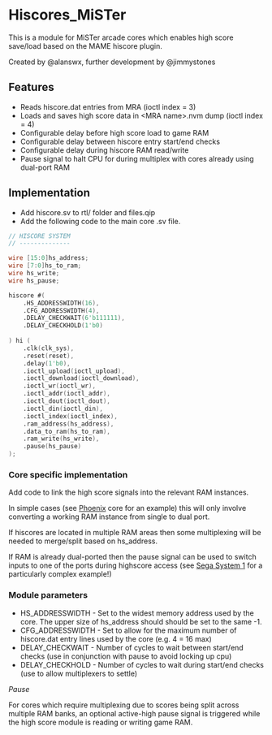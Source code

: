 # Hiscores_MiSTer

This is a module for MiSTer arcade cores which enables high score save/load based on the MAME hiscore plugin.

Created by @alanswx, further development by @jimmystones

## Features
- Reads hiscore.dat entries from MRA (ioctl index = 3)
- Loads and saves high score data in \<MRA name\>.nvm dump (ioctl index = 4)
- Configurable delay before high score load to game RAM 
- Configurable delay between hiscore entry start/end checks
- Configurable delay during hiscore RAM read/write
- Pause signal to halt CPU for during multiplex with cores already using dual-port RAM

## Implementation

- Add hiscore.sv to rtl/ folder and files.qip
- Add the following code to the main core .sv file. 

```verilog
// HISCORE SYSTEM
// --------------

wire [15:0]hs_address;
wire [7:0]hs_to_ram;
wire hs_write;
wire hs_pause;

hiscore #(
	.HS_ADDRESSWIDTH(16),
	.CFG_ADDRESSWIDTH(4),
	.DELAY_CHECKWAIT(6'b111111),
	.DELAY_CHECKHOLD(1'b0)
	
) hi (
	.clk(clk_sys),
	.reset(reset),
	.delay(1'b0),
	.ioctl_upload(ioctl_upload),
	.ioctl_download(ioctl_download),
	.ioctl_wr(ioctl_wr),
	.ioctl_addr(ioctl_addr),
	.ioctl_dout(ioctl_dout),
	.ioctl_din(ioctl_din),
	.ioctl_index(ioctl_index),
	.ram_address(hs_address),
	.data_to_ram(hs_to_ram),
	.ram_write(hs_write),
	.pause(hs_pause)
);
```

### Core specific implementation

Add code to link the high score signals into the relevant RAM instances.  

In simple cases (see [Phoenix](https://github.com/MiSTer-devel/Arcade_Phoenix-MiSTer) core for an example) this will only involve converting a working RAM instance from single to dual port.  

If hiscores are located in multiple RAM areas then some multiplexing will be needed to merge/split based on hs_address.  

If RAM is already dual-ported then the pause signal can be used to switch inputs to one of the ports during highscore access (see [Sega System 1](https://github.com/MiSTer-devel/Arcade_SEGASYS1-MiSTer) for a particularly complex example!)


### Module parameters
- HS_ADDRESSWIDTH - Set to the widest memory address used by the core.  The upper size of hs_address should should be set to the same -1.
- CFG_ADDRESSWIDTH - Set to allow for the maximum number of hiscore.dat entry lines used by the core (e.g. 4 = 16 max)
- DELAY_CHECKWAIT - Number of cycles to wait between start/end checks (use in conjunction with pause to avoid locking up cpu)
- DELAY_CHECKHOLD - Number of cycles to wait during start/end checks (use to allow multiplexers to settle)

_Pause_

For cores which require multiplexing due to scores being split across multiple RAM banks, an optional active-high pause signal is triggered while the high score module is reading or writing game RAM.
